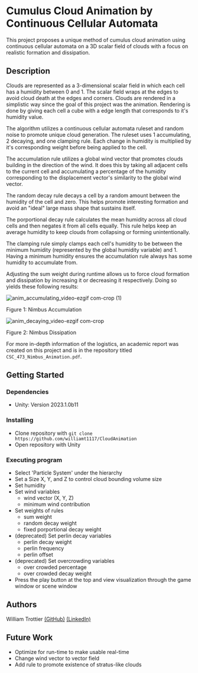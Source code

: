# Cumulus Cloud Animation by Continuous Cellular Automata

This project proposes a unique method of cumulus cloud animation using continuous cellular automata on a 3D scalar field of clouds with a focus on realistic formation and dissipation.

## Description

Clouds are represented as a 3-dimensional scalar field in which each cell has a humidity between 0 and 1. The scalar field wraps at the edges to avoid cloud death at the edges and corners.
Clouds are rendered in a simplistic way since the goal of this project was the animation. Rendering is done by giving each cell a cube with a edge length that corresponds to it's humidity value.

The algorithm utilizes a continuous cellular automata ruleset and random noise to promote unique cloud generation. The ruleset uses 1 accumulating, 2 decaying, and one clamping rule. Each change in humidity is multiplied by it's corresponding weight before being applied to the cell.

The accumulation rule utilizes a global wind vector that promotes clouds building in the direction of the wind. It does this by taking all adjacent cells to the current cell and accumulating a percentage of the humidity corresponding to the displacement vector's similarity to the global wind vector.

The random decay rule decays a cell by a random amount between the humidity of the cell and zero. This helps promote interesting formation and avoid an "ideal" large mass shape that sustains itself.

The porportional decay rule calculates the mean humidity across all cloud cells and then negates it from all cells equally. This rule helps keep an average humidity to keep clouds from collapsing or forming unintentionally.

The clamping rule simply clamps each cell's humidity to be between the minimum humidity (represented by the global humidity variable) and 1. Having a minimum humidity ensures the accumulation rule always has some humidity to accumulate from.

Adjusting the sum weight during runtime allows us to force cloud formation and dissipation by increasing it or decreasing it respectively. Doing so yields these following results:

![anim_accumulating_video-ezgif com-crop (1)](https://github.com/user-attachments/assets/6a51b305-8e40-4c42-aab9-8f9369a46de4)

Figure 1: Nimbus Accumulation

![anim_decaying_video-ezgif com-crop](https://github.com/user-attachments/assets/0622192b-20f4-40d0-97a5-76fd525fe5f3)

Figure 2: Nimbus Dissipation

For more in-depth information of the logistics, an academic report was created on this project and is in the repository titled `CSC_473_Nimbus_Animation.pdf`.

## Getting Started

### Dependencies

* Unity: Version 2023.1.0b11

### Installing

* Clone repository with `git clone https://github.com/williamt1117/CloudAnimation`
* Open repository with Unity

### Executing program

* Select 'Particle System' under the hierarchy
* Set a Size X, Y, and Z to control cloud bounding volume size
* Set humidity
* Set wind variables
  * wind vector (X, Y, Z)
  * minimum wind contribution
* Set weights of rules
  * sum weight
  * random decay weight
  * fixed porportional decay weight
* (deprecated) Set perlin decay variables
  * perlin decay weight
  * perlin frequency
  * perlin offset
* (deprecated) Set overcrowding variables
  * over crowded percentage
  * over crowded decay weight
* Press the play button at the top and view visualization through the game window or scene window

## Authors

William Trottier [(GitHub)](https://github.com/williamt1117) [(LinkedIn)](https://www.linkedin.com/in/william-trottier/)

## Future Work

* Optimize for run-time to make usable real-time
* Change wind vector to vector field
* Add rule to promote existence of stratus-like clouds
